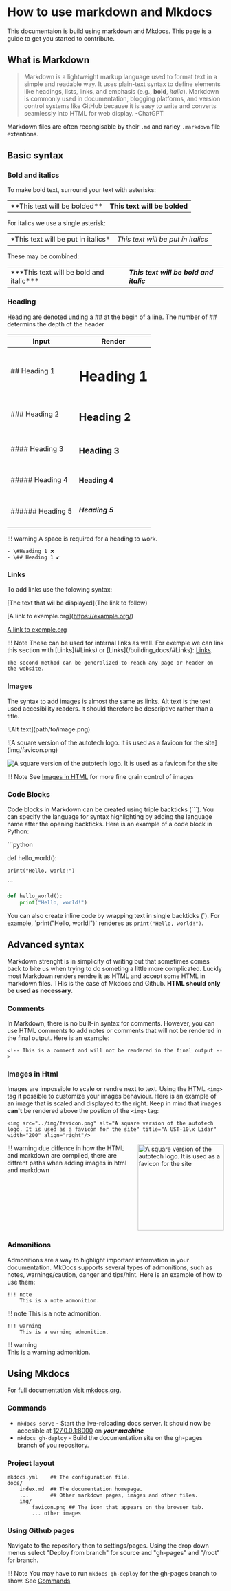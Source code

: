 
# How to use markdown and Mkdocs

This documentaion is build using markdown and Mkdocs. This page is a guide to get you started to contribute.

## What is Markdown

> Markdown is a lightweight markup language used to format text in a simple and readable way. It uses plain-text syntax to define elements like headings, lists, links, and emphasis (e.g., **bold**, *italic*). Markdown is commonly used in documentation, blogging platforms, and version control systems like GitHub because it is easy to write and converts seamlessly into HTML for web display. -ChatGPT

Markdown files are often recongisable by their `.md` and rarley `.markdown` file extentions.

## Basic syntax

### Bold and italics 

To make bold text, surround your text with asterisks:
<table>
    <tr>
        <td>**This text will be bolded**</td>
        <td><b>This text will be bolded</b></td>
    </tr>
</table>

For italics we use a single asterisk:
<table>
    <tr>
        <td>*This text will be put in italics*</td>
        <td><i>This text will be put in italics</i></td>
    </tr>
</table>

These may be combined:
<table>
    <tr>
        <td>***This text will be bold and italic***</td>
        <td><b><i>This text will be bold and italic</i></b></td>
    </tr>
</table>

### Heading

Heading are denoted unding a ## at the begin of a line. The number of ## determins the depth of the header

| Input            | Render                   |
|------------------|------------------        |
| ## Heading 1      | <h1> Heading 1  </h1>    |
| ### Heading 2     | <h2> Heading 2  </h2>    |
| #### Heading 3    | <h3> Heading 3  </h3>    |
| ##### Heading 4   | <h4> Heading 4  </h4>    |
| ###### Heading 5  | <h5> Heading 5  </h5>    |

!!! warning 
    A space is required for a heading to work. 

    - \#Heading 1 ❌ 
    - \## Heading 1 ✔️

### Links

To add links use the folowing syntax:

\[The text that wil be displayed](The link to follow)

\[A link to exemple.org](https://example.org/)

[A link to exemple.org](https://example.org/)

!!! Note
    These can be used for internal links as well. For exemple we can link this section with \[Links](#Links) or \[Links](/building_docs/#Links): [Links](#links).

    The second method can be generalized to reach any page or header on the website.

### Images 

The syntax to add images is almost the same as links. Alt text is the text used accesibility readers. it should therefore be descriptive rather than a title.

\!\[Alt text](path/to/image.png)

\!\[A square version of the autotech logo. It is used as a favicon for the site](img/favicon.png)

![A square version of the autotech logo. It is used as a favicon for the site](img/favicon.png)

!!! Note
    See [Images in HTML](#images-in-html) for more fine grain control of images

### Code Blocks

Code blocks in Markdown can be created using triple backticks (\`\`\`). You can specify the language for syntax highlighting by adding the language name after the opening backticks. Here is an example of a code block in Python:

\`\`\`python

def hello_world():

    print("Hello, world!")

\`\`\`

```python
def hello_world():
    print("Hello, world!")
```

You can also create inline code by wrapping text in single backticks (\`). For example, \`print("Hello, world!")\` renderes as `print("Hello, world!")`.


## Advanced syntax

Markdown strenght is in simplicity of writing but that sometimes comes back to bite us when trying to do someting a little more complicated. Luckly most Markdown renders rendre it as HTML and accept some HTML in markdown files. THis is the case of Mkdocs and Github. **HTML should only be used as necessary.**

### Comments

In Markdown, there is no built-in syntax for comments. However, you can use HTML comments to add notes or comments that will not be rendered in the final output. Here is an example:

```
<!-- This is a comment and will not be rendered in the final output -->
```

### Images in Html

Images are impossible to scale or rendre next to text. Using the HTML `<img>` tag it possible to customize your images behaviour. Here is an example of an image that is scaled and displayed to the right. Keep in mind that images **can't** be rendered above the postion of the `<img>` tag:

```
<img src="../img/favicon.png" alt="A square version of the autotech logo. It is used as a favicon for the site" title="A UST-10lx Lidar" width="200" align="right"/>
```

<img src="../img/favicon.png" alt="A square version of the autotech logo. It is used as a favicon for the site" title="A UST-10lx Lidar" width="200" align="right"/>

!!! warning
    due diffence in how the HTML and markdown are compiled, there are diffrent paths when adding images in html and markdown


<div style="clear: both;"></div> <!-- ensure no overlap with next element -->

### Admonitions

Admonitions are a way to highlight important information in your documentation. MkDocs supports several types of admonitions, such as notes, warnings/caution, danger and tips/hint. Here is an example of how to use them:

```
!!! note
    This is a note admonition.
```
!!! note
    This is a note admonition.

```
!!! warning
    This is a warning admonition.
```
!!! warning   
    This is a warning admonition.


## Using Mkdocs

For full documentation visit [mkdocs.org](https://www.mkdocs.org).

### Commands

* `mkdocs serve` - Start the live-reloading docs server. It should now be accesible at [127.0.0.1:8000](http://127.0.0.1:8000/) on ***your machine***
* `mkdocs gh-deploy` - Build the documentation site on the gh-pages branch of you repository.

### Project layout

    mkdocs.yml    ## The configuration file.
    docs/
        index.md  ## The documentation homepage.
        ...       ## Other markdown pages, images and other files.
        img/
            favicon.png ## The icon that appears on the browser tab.
            ... other images

### Using Github pages

Navigate to the repository then to settings/pages. Using the drop down menus select "Deploy from branch" for source and "gh-pages" and "/root" for branch.

!!! Note
    You may have to run `mkdocs gh-deploy` for the gh-pages branch to show. See [Commands](#commands)

